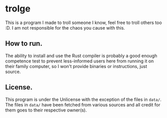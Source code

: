 # trolge
This is a program I made to troll someone I know, feel free to troll others too :D.
I am not responsible for the chaos you cause with this.

## How to run.
The ability to install and use the Rust compiler is probably a good enough
competence test to prevent less-informed users here from running it on their
family computer, so I won't provide binaries or instructions, just source.

## License.
This program is under the Unlicense with the exception of the files in `data/`.
The files in `data/` have been fetched from various sources and all credit for them goes to their respective owner(s).